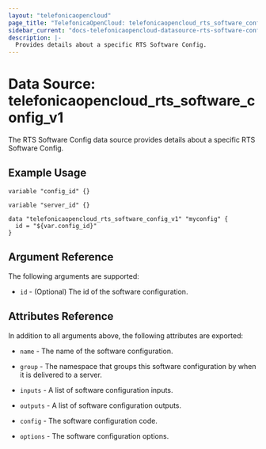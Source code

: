 ```yaml
---
layout: "telefonicaopencloud"
page_title: "TelefonicaOpenCloud: telefonicaopencloud_rts_software_config_v1"
sidebar_current: "docs-telefonicaopencloud-datasource-rts-software-config-v1"
description: |-
  Provides details about a specific RTS Software Config.
---
```


# Data Source: telefonicaopencloud_rts_software_config_v1

The RTS Software Config data source provides details about a specific RTS Software Config.

## Example Usage


```hcl
variable "config_id" {}

variable "server_id" {}

data "telefonicaopencloud_rts_software_config_v1" "myconfig" {
  id = "${var.config_id}"
}

```

## Argument Reference
The following arguments are supported:

* `id` - (Optional) The id of the software configuration.


## Attributes Reference
In addition to all arguments above, the following attributes are exported:

* `name` - The name of the software configuration.

* `group` - The namespace that groups this software configuration by when it is delivered to a server.

* `inputs` -  A list of software configuration inputs.

* `outputs` - A list of software configuration outputs.

* `config` - The software configuration code.

* `options` - The software configuration options.

